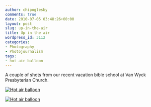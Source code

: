 ```yaml
---
author: chipoglesby
comments: true
date: 2010-07-05 03:48:26+00:00
layout: post
slug: up-in-the-air
title: Up in the air
wordpress_id: 3112
categories:
- Photography
- Photojournalism
tags:
- hot air balloon
---
```


A couple of shots from our recent vacation bible school at Van Wyck Presbyterian Church.

[![Hot air balloon](http://farm5.static.flickr.com/4093/4760739925_35ee464675.jpg)](http://www.flickr.com/photos/chipoglesby/4760739925/)

[![Hot air balloon](http://farm5.static.flickr.com/4077/4761368572_13692c22ec.jpg)](http://www.flickr.com/photos/chipoglesby/4761368572/)

